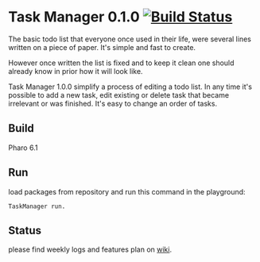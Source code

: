 Task Manager 0.1.0 [![Build Status](https://travis-ci.org/littlewhywhat/TaskManager.svg?branch=dev)](https://travis-ci.org/littlewhywhat/TaskManager)
===
The basic todo list that everyone once used in their life, were several lines written on a piece of paper. It's simple and fast to create.

However once written the list is fixed and to keep it clean one should already know in prior how it will look like.

Task Manager 1.0.0 simplify a process of editing a todo list. In any time it's possible to add a new task, edit existing or delete task that became irrelevant or was finished. It's easy to change an order of tasks. 

## Build

Pharo 6.1

## Run

load packages from repository and run this command in the playground:

```smalltalk
TaskManager run.
```

## Status

please find weekly logs and features plan on [wiki](https://github.com/littlewhywhat/TaskManager/wiki).
